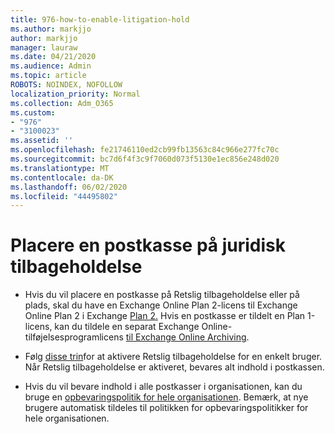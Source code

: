 ```yaml
---
title: 976-how-to-enable-litigation-hold
ms.author: markjjo
author: markjjo
manager: lauraw
ms.date: 04/21/2020
ms.audience: Admin
ms.topic: article
ROBOTS: NOINDEX, NOFOLLOW
localization_priority: Normal
ms.collection: Adm_O365
ms.custom:
- "976"
- "3100023"
ms.assetid: ''
ms.openlocfilehash: fe21746110ed2cb99fb13563c84c966e277fc70c
ms.sourcegitcommit: bc7d6f4f3c9f7060d073f5130e1ec856e248d020
ms.translationtype: MT
ms.contentlocale: da-DK
ms.lasthandoff: 06/02/2020
ms.locfileid: "44495802"
---
```

# <a name="place-a-mailbox-on-legal-hold"></a>Placere en postkasse på juridisk tilbageholdelse

- Hvis du vil placere en postkasse på Retslig tilbageholdelse eller på plads, skal du have en Exchange Online Plan 2-licens til Exchange Online Plan 2 i Exchange [Plan 2.](https://docs.microsoft.com/office365/servicedescriptions/office-365-platform-service-description/office-365-plan-options) Hvis en postkasse er tildelt en Plan 1-licens, kan du tildele en separat Exchange Online-tilføjelsesprogramlicens [til Exchange Online Archiving](https://docs.microsoft.com/office365/servicedescriptions/exchange-online-archiving-service-description).

- Følg [disse trin](https://docs.microsoft.com/microsoft-365/compliance/create-a-litigation-hold)for at aktivere Retslig tilbageholdelse for en enkelt bruger. Når Retslig tilbageholdelse er aktiveret, bevares alt indhold i postkassen.

- Hvis du vil bevare indhold i alle postkasser i organisationen, kan du bruge en [opbevaringspolitik for hele organisationen](https://docs.microsoft.com/microsoft-365/compliance/retention-policies#applying-a-retention-policy-to-an-entire-organization-or-specific-locations). Bemærk, at nye brugere automatisk tildeles til politikken for opbevaringspolitikker for hele organisationen.
